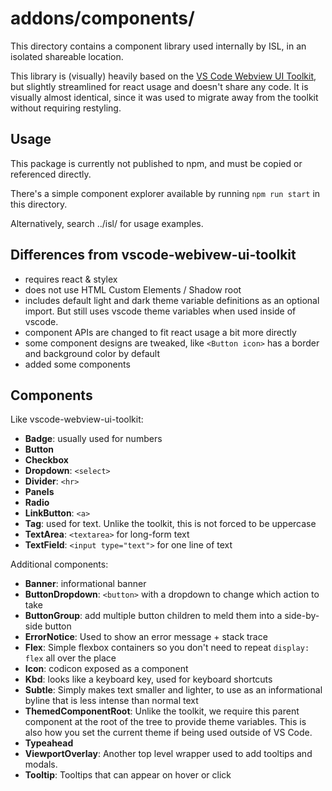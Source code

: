 # addons/components/

This directory contains a component library used internally by ISL, in an isolated shareable location.

This library is (visually) heavily based on the [VS Code Webview UI Toolkit](https://github.com/microsoft/vscode-webview-ui-toolkit), but slightly streamlined for react usage and doesn't share any code.
It is visually almost identical, since it was used to migrate away from the toolkit without requiring restyling.

## Usage

This package is currently not published to npm, and must be copied or referenced directly.

There's a simple component explorer available by running `npm run start` in this directory.

Alternatively, search ../isl/ for usage examples.

## Differences from vscode-webivew-ui-toolkit

- requires react & stylex
- does not use HTML Custom Elements / Shadow root
- includes default light and dark theme variable definitions as an optional import. But still uses vscode theme variables when used inside of vscode.
- component APIs are changed to fit react usage a bit more directly
- some component designs are tweaked, like `<Button icon>` has a border and background color by default
- added some components

## Components

Like vscode-webview-ui-toolkit:

- **Badge**: usually used for numbers
- **Button**
- **Checkbox**
- **Dropdown**: `<select>`
- **Divider**: `<hr>`
- **Panels**
- **Radio**
- **LinkButton**: `<a>`
- **Tag**: used for text. Unlike the toolkit, this is not forced to be uppercase
- **TextArea**: `<textarea>` for long-form text
- **TextField**: `<input type="text">` for one line of text

Additional components:

- **Banner**: informational banner
- **ButtonDropdown**: `<button>` with a dropdown to change which action to take
- **ButtonGroup**: add multiple button children to meld them into a side-by-side button
- **ErrorNotice**: Used to show an error message + stack trace
- **Flex**: Simple flexbox containers so you don't need to repeat `display: flex` all over the place
- **Icon**: codicon exposed as a component
- **Kbd**: looks like a keyboard key, used for keyboard shortcuts
- **Subtle**: Simply makes text smaller and lighter, to use as an informational byline that is less intense than normal text
- **ThemedComponentRoot**: Unlike the toolkit, we require this parent component at the root of the tree to provide theme variables. This is also how you set the current theme if being used outside of VS Code.
- **Typeahead**
- **ViewportOverlay**: Another top level wrapper used to add tooltips and modals.
- **Tooltip**: Tooltips that can appear on hover or click
